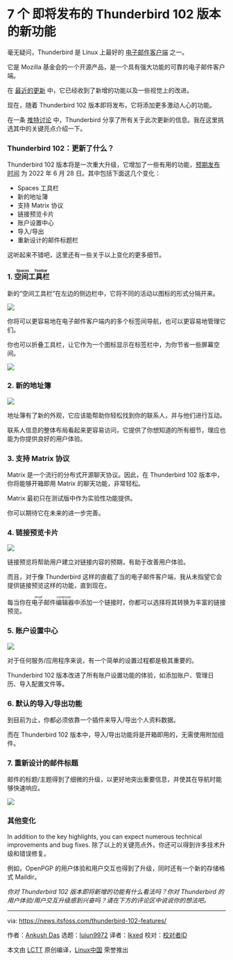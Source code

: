[#]: subject: "Thunderbird 102 is Getting Several Exciting New Features! Here Are 7 of Them"
[#]: via: "https://news.itsfoss.com/thunderbird-102-features/"
[#]: author: "Ankush Das https://news.itsfoss.com/author/ankush/"
[#]: collector: "lujun9972"
[#]: translator: "lkxed"
[#]: reviewer: " "
[#]: publisher: " "
[#]: url: " "

7 个 即将发布的 Thunderbird 102 版本的新功能
======

毫无疑问，Thunderbird 是 Linux 上最好的 [电子邮件客户端][1] 之一。

它是 Mozilla 基金会的一个开源产品，是一个具有强大功能的可靠的电子邮件客户端。

在 [最近的更新][2] 中，它已经收到了新增的功能以及一些视觉上的改进。

现在，随着 Thunderbird 102 版本即将发布，它将添加更多激动人心的功能。

在一条 [推特讨论][3] 中，Thunderbird 分享了所有关于此次更新的信息。我在这里挑选其中的关键亮点介绍一下。

### Thunderbird 102：更新了什么？

Thunderbird 102 版本将是一次重大升级，它增加了一些有用的功能，[预期发布时间][4] 为 2022 年 6 月 28 日。其中包括下面这几个变化：

  * Spaces 工具栏
  * 新的地址簿
  * 支持 Matrix 协议
  * 链接预览卡片
  * 账户设置中心
  * 导入/导出
  * 重新设计的邮件标题栏

这听起来不错吧，这里还有一些关于以上变化的更多细节。

### 1. <ruby>空间工具栏<rt>Spaces Toolbar</rt></ruby>

新的“空间工具栏”在左边的侧边栏中，它将不同的活动以图标的形式分隔开来。

![][5]

你将可以更容易地在电子邮件客户端内的多个标签间导航，也可以更容易地管理它们。

你也可以折叠工具栏，让它作为一个图标显示在标签栏中，为你节省一些屏幕空间。

![][6]

### 2. 新的地址簿

![][7]

地址簿有了新的外观，它应该能帮助你轻松找到你的联系人，并与他们进行互动。

联系人信息的整体布局看起来更容易访问，它提供了你想知道的所有细节，理应也能为你提供良好的用户体验。

### 3. 支持 Matrix 协议

Matrix 是一个流行的分布式开源聊天协议。因此，在 Thunderbird 102 版本中，你将能够开箱即用 Matrix 的聊天功能，非常轻松。

Matrix 最初只在测试版中作为实验性功能提供。

你可以期待它在未来的进一步完善。

### 4. 链接预览卡片

![][8]

链接预览将帮助用户建立对链接内容的预期，有助于改善用户体验。

而且，对于像 Thunderbird 这样的直截了当的电子邮件客户端，我从未指望它会提供链接预览这样的功能，直到现在。

每当你在<ruby>电子邮件编辑器<rt>email composer</rt></ruby>中添加一个链接时，你都可以选择将其转换为丰富的链接预览。

### 5. 账户设置中心

![][9]

对于任何服务/应用程序来说，有一个简单的设置过程都是极其重要的。

Thunderbird 102 版本改进了所有账户设置功能的体验，如添加账户、管理日历、导入配置文件等。

### 6. 默认的导入/导出功能

到目前为止，你都必须依靠一个插件来导入/导出个人资料数据。

而在 Thunderbird 102 版本中，导入/导出功能将是开箱即用的，无需使用附加组件。

### 7. 重新设计的邮件标题

邮件的标题/主题得到了细微的升级，以更好地突出重要信息，并使其在导航时能够快速响应。

![][10]

### 其他变化

In addition to the key highlights, you can expect numerous technical improvements and bug fixes.
除了以上的关键亮点外，你还可以得到许多技术升级和错误修复。

例如，OpenPGP 的用户体验和用户交互也得到了升级，同时还有一个新的存储格式 Maildir。

_你对 Thunderbird 102 版本即将新增的功能有什么看法吗？你对 Thunderbird 的用户体验/用户交互升级感到兴奋吗？请在下方的评论区中说说你的想法吧。_

--------------------------------------------------------------------------------

via: https://news.itsfoss.com/thunderbird-102-features/

作者：[Ankush Das][a]
选题：[lujun9972][b]
译者：[lkxed](https://github.com/lkxed)
校对：[校对者ID](https://github.com/校对者ID)

本文由 [LCTT](https://github.com/LCTT/TranslateProject) 原创编译，[Linux中国](https://linux.cn/) 荣誉推出

[a]: https://news.itsfoss.com/author/ankush/
[b]: https://github.com/lujun9972
[1]: https://itsfoss.com/best-email-clients-linux/
[2]: https://news.itsfoss.com/thunderbird-91-release/
[3]: https://twitter.com/mozthunderbird/status/1508662633292959747
[4]: https://thunderbird.topicbox.com/groups/planning/Tba7050ab1a565370-M100ace32c2769d192ef79e55/whats-coming-in-thunderbird-102
[5]: https://i0.wp.com/news.itsfoss.com/wp-content/uploads/2022/03/thunderbird-102-spaces.jpg?w=1200&ssl=1
[6]: https://i0.wp.com/news.itsfoss.com/wp-content/uploads/2022/03/thunderbird-102-spaces-1.jpg?w=607&ssl=1
[7]: https://i0.wp.com/news.itsfoss.com/wp-content/uploads/2022/03/thunderbird-102-addressbook.jpg?w=1200&ssl=1
[8]: https://i0.wp.com/news.itsfoss.com/wp-content/uploads/2022/03/thunderbird-102-link-preview.jpg?w=1200&ssl=1
[9]: https://i0.wp.com/news.itsfoss.com/wp-content/uploads/2022/03/thunderbird-102-account-setup.jpg?w=1200&ssl=1
[10]: https://i0.wp.com/news.itsfoss.com/wp-content/uploads/2022/03/thunderbird-102-header.jpg?w=1280&ssl=1
